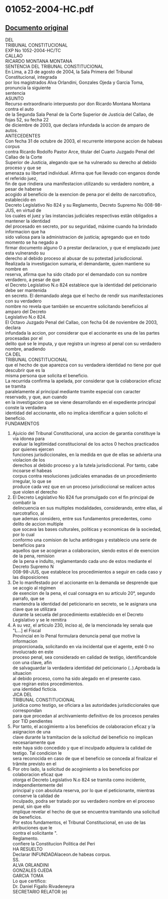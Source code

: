 
01052-2004-HC.pdf
=================
  
[Documento original](https://tc.gob.pe/jurisprudencia/2004/01052-2004-HC.pdf)  
---  
DEL  
TRIBUNAL CONSTITUCIONAL  
EXP No 1052-2004-HC/TC  
CALLAO  
RICARDO MONTANA MONTANA  
SENTENCIA DEL TRIBUNAL CONSTITUCIONAL  
En Lima, a 23 de agosto de 2004, la Sala Primera del Tribunal Constitucional, integrada  
por los magistrados Alva Orlandini, Gonzales Ojeda y Garcia Toma, pronuncia la siguiente  
sentencia  
ASUNTO  
Recurso extraordinario interpuesto por don Ricardo Montana Montana contra el auto  
de la Segunda Sala Penal de la Corte Superior de Justicia del Callao, de fojas 52, su fecha 22  
de diciembre de 2003, que declara infundada la accion de amparo de autos.  
ANTECEDENTES  
Con fecha 31 de octubre de 2003, el recurrente interpone accion de habeas corpus  
contra Ricardo Rodolfo Pastor Arce, titular del Cuarto Juzgado Penal del Callao de la Corte  
Superior de Justicia, alegando que se ha vulnerado su derecho al debido proceso y que se  
amenaza su libertad individual. Afirma que fue llevado con enganos donde el referido juez,  
fin de que rindiera una manifestacion utilizando su verdadero nombre, a pesar de haberse  
acogido al beneficio de la exencion de pena por el delito de narcotrafico, establecido en  
Decreto Legislativo No 824 y su Reglamento, Decreto Supremo No 008-98-JUS, en virtud de  
los cuales el juez y las instancias judiciales respectivas estân obligados a mantener la identidad  
del procesado en secreto, por su seguridad, mâxime cuando ha brindado informacion que ha  
sido valiosa para la administracion de justicia; agregando que en todo momento se ha negado a  
firmar documento alguno O a prestar declaracion, y que el emplazado juez esta vulnerando su  
derecho al debido proceso al abusar de su potestad jurisdiccional.  
Realizada la investigacion sumaria, el demandante, quien mantiene su nombre en  
reserva, afirma que ha sido citado por el demandado con su nombre verdadero, a pesar de que  
el Decreto Legislativo N.o 824 establece que la identidad del peticionario debe ser mantenida  
en secreto. El demandado alega que el hecho de rendir sus manifestaciones con su verdadero  
nombre no revela que también se encuentre solicitando beneficios al amparo del Decreto  
Legislativo N.o 824.  
El Octavo Juzgado Penal del Callao, con fecha 04 de noviembre de 2003, declara  
infundada la accion, por considerar que el accionante es una de las partes procesadas por el  
delito qué se le imputa, y que registra un ingreso al penal con su verdadero nombre, anadiendo  
CA DEL  
TRIBUNAL CONSTITUCIONAL  
que el hecho de que aparezca con su verdadera identidad no tiene por qué descubrir que es la  
misma persona que solicita el beneficio.  
La recurrida confirma la apelada, por considerar que la colaboracion eficaz se tramita  
paralelamente al principal mediante tramite especial con caracter reservado, y que, aun cuando  
en la investigacion que se viene desarrollando en el expediente principal conste la verdadera  
identidad del accionante, ello no implica identificar a quien solicito el beneficio.  
FUNDAMENTOS  
1. Ajuicio del Tribunal Constitucional, una accion de garantia constituye la via idonea para  
evaluar la legitimidad constitucional de los actos 0 hechos practicados por quienes ejercen  
funciones jurisdiccionales, en la medida en que de ellas se advierta una violacion de los  
derechos al debido proceso y a la tutela jurisdiccional. Por tanto, cabe incoarse el habeas  
corpus contra resoluciones judiciales emanadas de un procedimiento irregular, lo que se  
produce cada vez que en un proceso jurisdiccional se realicen actos que violen el derecho  
2. El Decreto Legislativo No 824 fue promulgado con el fin principal de combatir la  
delincuencia en sus multiples modalidades, considerando, entre ellas, al narcotrafico, al  
que ademas considero, entre sus fundamentos precedentes, como delito de accion multiple  
que socava las bases culturales, politicas y economicas de la sociedad, por lo cual  
conformo una comision de lucha antidrogas y establecio una serie de beneficios para  
aquellos que se acogieran a colaboracion, siendo estos el de exencion de la pena, remision  
de la pena e indulto, reglamentando cada uno de estos mediante el Decreto Supremo N  
008-98-JUS, que establece los procedimientos a seguir en cada caso y las disposiciones  
3. De lo manifestado por el accionante en la demanda se desprende que se acogio al régimen  
de exencion de la pena, el cual consagra en su articulo 20°, segundo parrafo, que se  
mantendra la identidad del peticionario en secreto, se le asignara una clave que se utilizara  
durante la secuela del procedimiento establecido en el Decreto Legislativo y se le remitira  
4. A su vez, el articulo 230, inciso a), de la mencionada ley senala que "L...] el Fiscal  
Provincial en lo Penal formulara denuncia penal que motive la informacion  
proporcionada, solicitando en via incidental que el agente, esté 0 no involucrado en este  
proceso penal, sea considerado en calidad de testigo, identificandole con una clave, afin  
de salvaguardar la verdadera identidad del peticionario (..).Aprobada la situacion  
al debido proceso, como ha sido alegado en el presente caso.  
que regiran estos procedimientos.  
una identidad ficticia.  
JICA DEL  
TRIBUNAL CONSTITUCIONAL  
juridica como testigo, se oficiara a las autoridades jurisdiccionales que correspondan  
para que procedan al archivamiento definitivo de los procesos penales por TID pendientes  
5. Por tanto, el acogimiento a los beneficios de colaboracion eficaz y la asignacion de una  
clave durante la tramitacion de la solicitud del beneficio no implican necesariamente que  
este haya sido concedido y que el inculpado adquiera la calidad de testigo. Tal condicion le  
sera reconocida en caso de que el beneficio se conceda al finalizar el trâmite previsto en el  
6. Por otro lado, la solicitud de acogimiento a los beneficios por colaboracion eficaz que  
otorga el Decreto Legislativo N.o 824 se tramita como incidente, independientemente del  
principal y con absoluta reserva, por lo que el peticionante, mientras conserve la calidad de  
inculpado, podra ser tratado por su verdadero nombre en el proceso penal, sin que ello  
implique revelar el hecho de que se encuentra tramitando una solicitud de beneficios.  
Por estos fundamentos, el Tribunal Constitucional, en uso de las atribuciones que le  
contra el solicitante ".  
Reglamento.  
confiere la Constitucion Politica del Peri  
HA RESUELTO  
Declarar INFUNDADAlaceon.de habeas corpus.  
SS.  
ALVA ORLANDINI  
GONZALES OJEDA  
GARCIA TOMA  
Lo que certifico:  
Dr. Daniel Figallo Rivadeneyra  
SECRETARIO RELATOR (e)